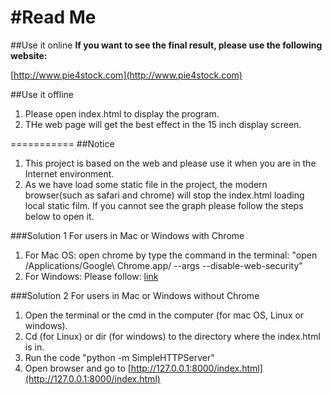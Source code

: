 #Read Me
=====
##Use it online
**If you want to see the final result, please use the following website:**

[http://www.pie4stock.com](http://www.pie4stock.com)


##Use it offline
1. Please open index.html to display the program.
2. THe web page will get the best effect in the 15 inch display screen.


===========
##Notice

1. This project is based on the web and please use it when you are in the Internet environment.
2. As we have load some static file in the project, the modern browser(such as safari and chrome) will stop the index.html loading local static film. If you cannot see the graph please follow the steps below to open it.

###Solution 1
For users in Mac or Windows with Chrome

1. For Mac OS: open chrome by type the command in the terminal:
		"open /Applications/Google\ Chrome.app/ --args --disable-web-security"
2. For Windows: Please follow: [link](http://blog.csdn.net/dandanzmc/article/details/31344267)
	
###Solution 2
For users in Mac or Windows without Chrome

1. Open the terminal or the cmd in the computer (for mac OS, Linux or windows). 
2. Cd (for Linux) or dir (for windows) to the directory where the index.html is in.
3. Run the code "python -m SimpleHTTPServer"
4. Open browser and go to [http://127.0.0.1:8000/index.html](http://127.0.0.1:8000/index.html)